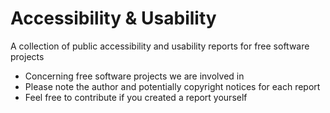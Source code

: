 # Accessibility & Usability

A collection of public accessibility and usability reports for free software projects

- Concerning free software projects we are involved in
- Please note the author and potentially copyright notices for each report
- Feel free to contribute if you created a report yourself
